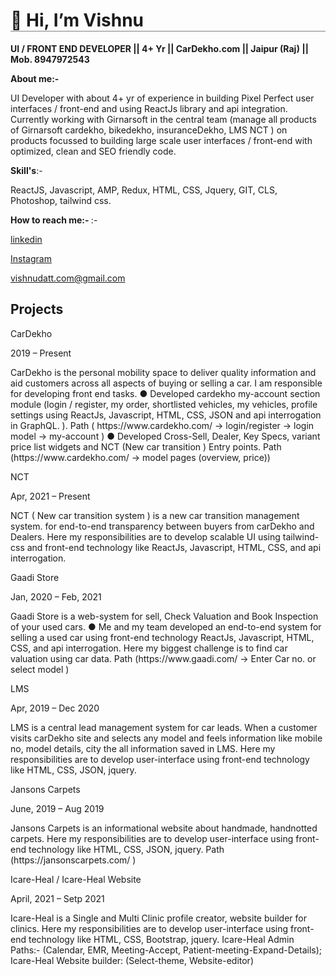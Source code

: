 <h1 style="border-bottom: solid 1px grey"> 👋 Hi, I’m Vishnu </h1>
<p><b>UI / FRONT END DEVELOPER  ||   4+ Yr   ||   CarDekho.com  ||  Jaipur (Raj) || Mob. 8947972543 </b><p>
  
<b>About me:-</b>
<p>UI Developer with about 4+ yr of experience in building Pixel Perfect user interfaces / front-end and using ReactJs library and
api integration. Currently working with Girnarsoft in the central team (manage all products of Girnarsoft cardekho, bikedekho,
insuranceDekho, LMS NCT ) on products focussed to building large scale user interfaces / front-end with optimized, clean
and SEO friendly code.<p>
 

<p><b>Skill's</b>:-</p>
<p>ReactJS, Javascript, AMP, Redux, HTML, CSS, Jquery, GIT, CLS, Photoshop, tailwind css.</p>

<p><b>How to reach me:- </b>:-</p>
<p><a href="https://www.linkedin.com/in/vishnu-dutt-jangid-7957ba160/" title="vishnu datt jangid" target="_blank">linkedin</a></p>
<p><a href="https://www.instagram.com/jangid.vishnu1/" title="vishnu datt jangid" target="_blank">Instagram</a></p>
<p><a href="mailto: vishnudatt.com@gmail.com" title="vishnu datt jangid" target="_blank" />vishnudatt.com@gmail.com</a></p>

<h2>Projects</h2>
<p>CarDekho</p>
<p>2019 – Present</p>
CarDekho is the personal mobility space to deliver quality information and aid customers across all aspects of buying or
selling a car. I am responsible for developing front end tasks.
●
Developed cardekho my-account section module (login / register, my order, shortlisted vehicles, my vehicles, profile
settings using ReactJs, Javascript, HTML, CSS, JSON and api interrogation in GraphQL. ). Path (
https://www.cardekho.com/ -> login/register -> login model -> my-account )
●
Developed Cross-Sell, Dealer, Key Specs, variant price list widgets and NCT (New car transition ) Entry points. Path
(https://www.cardekho.com/ -> model pages (overview, price))


<p>NCT</p>
<p>Apr, 2021 – Present</p>
NCT ( New car transition system ) is a new car transition management system. for end-to-end transparency between buyers
from carDekho and Dealers. Here my responsibilities are to develop scalable UI using tailwind-css and front-end technology
like ReactJs, Javascript, HTML, CSS, and api interrogation.


<p>Gaadi Store</p>
<p>Jan, 2020 – Feb, 2021</p>
Gaadi Store is a web-system for sell, Check Valuation and Book Inspection of your used cars.
●
Me and my team developed an end-to-end system for selling a used car using front-end technology ReactJs,
Javascript, HTML, CSS, and api interrogation. Here my biggest challenge is to find car valuation using car data. Path
(https://www.gaadi.com/ -> Enter Car no. or select model )


<p>LMS</p>
<p>Apr, 2019 – Dec 2020</p>
LMS is a central lead management system for car leads. When a customer visits carDekho site and selects any model and
feels information like mobile no, model details, city the all information saved in LMS. Here my responsibilities are to develop
user-interface using front-end technology like HTML, CSS, JSON, jquery.

<p>Jansons Carpets</p>
<p>June, 2019 – Aug 2019</p>
Jansons Carpets is an informational website about handmade, handnotted carpets. Here my responsibilities are to develop
user-interface using front-end technology like HTML, CSS, JSON, jquery. Path (https://jansonscarpets.com/ )



<p>Icare-Heal / Icare-Heal Website</p>
<p>April, 2021 – Setp 2021</p>
Icare-Heal is a Single and Multi Clinic profile creator, website builder for clinics. Here my responsibilities are to develop
user-interface using front-end technology like HTML, CSS, Bootstrap, jquery.
Icare-Heal Admin Paths:- (Calendar, EMR, Meeting-Accept, Patient-meeting-Expand-Details);
Icare-Heal Website builder: (Select-theme, Website-editor)

  
